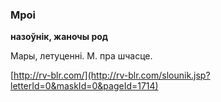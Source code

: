 ### Мроі
**назоўнік, жаночы род**

Мары, летуценні. М. пра шчасце.

<a rel="author">[http://rv-blr.com/](http://rv-blr.com/slounik.jsp?letterId=0&maskId=0&pageId=1714)</a>
